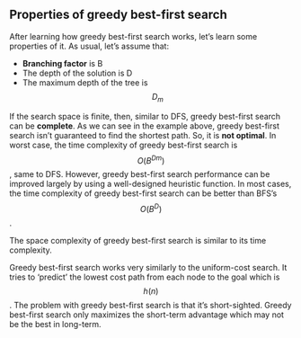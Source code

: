 ## Properties of greedy best-first search

After learning how greedy best-first search works, let’s learn some properties of it. As usual, let’s assume that:
* **Branching factor** is B
* The depth of the solution is D
* The maximum depth of the tree is $$D_m$$


If the search space is finite, then, similar to DFS, greedy best-first search can be **complete**. As we can see in the example above, greedy best-first search isn’t guaranteed to find the shortest path. So, it is **not optimal**. In worst case, the time complexity of greedy best-first search is $$O(B^{Dm})$$, same to DFS. However, greedy best-first search performance can be improved largely by using a well-designed heuristic function. In most cases, the time complexity of greedy best-first search can be better than BFS’s $$O(B^D)$$.

The space complexity of greedy best-first search is similar to its time complexity.

Greedy best-first search works very similarly to the uniform-cost search. It tries to ‘predict’ the lowest cost path from each node to the goal which is $$h(n)$$. The problem with greedy best-first search is that it’s short-sighted. Greedy best-first search only maximizes the short-term advantage which may not be the best in long-term.

